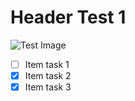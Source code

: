 # Header Test 1
![Test Image](https://wallpapers-all.com/uploads/posts/2016-11/14_sunshine.jpg)

- [ ] Item task 1
- [x] Item task 2
- [x] Item task 3
